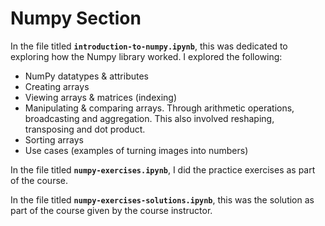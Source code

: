 # Numpy Section

In the file titled **`introduction-to-numpy.ipynb`**, this was dedicated to exploring how the Numpy library worked. I explored the following:
-	NumPy datatypes & attributes
-	Creating arrays
-	Viewing arrays & matrices (indexing)
-	Manipulating & comparing arrays. Through arithmetic operations, broadcasting and aggregation. This also involved reshaping, transposing and dot product.
-	Sorting arrays
-	Use cases (examples of turning images into numbers)


In the file titled **`numpy-exercises.ipynb`**, I did the practice exercises as part of the course. 

In the file titled **`numpy-exercises-solutions.ipynb`**, this was the solution as part of the course given by the course instructor.
